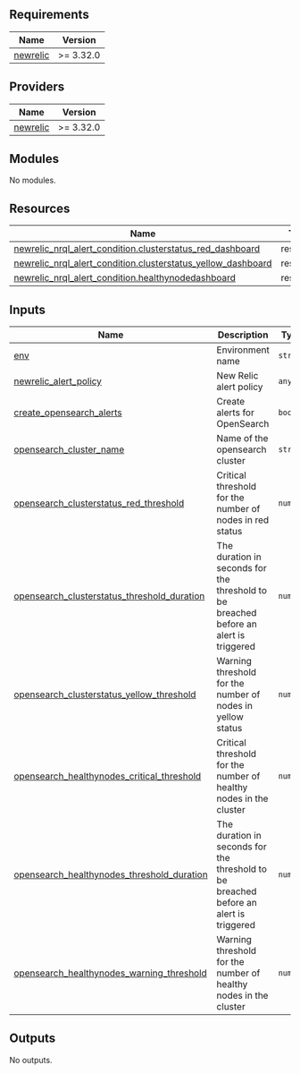 <!-- BEGIN_TF_DOCS -->
## Requirements

| Name | Version |
|------|---------|
| <a name="requirement_newrelic"></a> [newrelic](#requirement\_newrelic) | >= 3.32.0 |

## Providers

| Name | Version |
|------|---------|
| <a name="provider_newrelic"></a> [newrelic](#provider\_newrelic) | >= 3.32.0 |

## Modules

No modules.

## Resources

| Name | Type |
|------|------|
| [newrelic_nrql_alert_condition.clusterstatus_red_dashboard](https://registry.terraform.io/providers/newrelic/newrelic/latest/docs/resources/nrql_alert_condition) | resource |
| [newrelic_nrql_alert_condition.clusterstatus_yellow_dashboard](https://registry.terraform.io/providers/newrelic/newrelic/latest/docs/resources/nrql_alert_condition) | resource |
| [newrelic_nrql_alert_condition.healthynodedashboard](https://registry.terraform.io/providers/newrelic/newrelic/latest/docs/resources/nrql_alert_condition) | resource |

## Inputs

| Name | Description | Type | Default | Required |
|------|-------------|------|---------|:--------:|
| <a name="input_env"></a> [env](#input\_env) | Environment name | `string` | n/a | yes |
| <a name="input_newrelic_alert_policy"></a> [newrelic\_alert\_policy](#input\_newrelic\_alert\_policy) | New Relic alert policy | `any` | n/a | yes |
| <a name="input_create_opensearch_alerts"></a> [create\_opensearch\_alerts](#input\_create\_opensearch\_alerts) | Create alerts for OpenSearch | `bool` | `true` | no |
| <a name="input_opensearch_cluster_name"></a> [opensearch\_cluster\_name](#input\_opensearch\_cluster\_name) | Name of the opensearch cluster | `string` | `null` | no |
| <a name="input_opensearch_clusterstatus_red_threshold"></a> [opensearch\_clusterstatus\_red\_threshold](#input\_opensearch\_clusterstatus\_red\_threshold) | Critical threshold for the number of nodes in red status | `number` | `1` | no |
| <a name="input_opensearch_clusterstatus_threshold_duration"></a> [opensearch\_clusterstatus\_threshold\_duration](#input\_opensearch\_clusterstatus\_threshold\_duration) | The duration in seconds for the threshold to be breached before an alert is triggered | `number` | `300` | no |
| <a name="input_opensearch_clusterstatus_yellow_threshold"></a> [opensearch\_clusterstatus\_yellow\_threshold](#input\_opensearch\_clusterstatus\_yellow\_threshold) | Warning threshold for the number of nodes in yellow status | `number` | `1` | no |
| <a name="input_opensearch_healthynodes_critical_threshold"></a> [opensearch\_healthynodes\_critical\_threshold](#input\_opensearch\_healthynodes\_critical\_threshold) | Critical threshold for the number of healthy nodes in the cluster | `number` | `1` | no |
| <a name="input_opensearch_healthynodes_threshold_duration"></a> [opensearch\_healthynodes\_threshold\_duration](#input\_opensearch\_healthynodes\_threshold\_duration) | The duration in seconds for the threshold to be breached before an alert is triggered | `number` | `300` | no |
| <a name="input_opensearch_healthynodes_warning_threshold"></a> [opensearch\_healthynodes\_warning\_threshold](#input\_opensearch\_healthynodes\_warning\_threshold) | Warning threshold for the number of healthy nodes in the cluster | `number` | `2` | no |

## Outputs

No outputs.
<!-- END_TF_DOCS -->